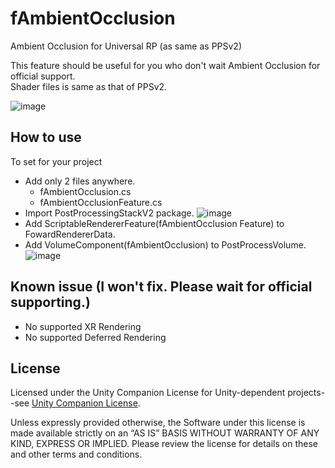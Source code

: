 # fAmbientOcclusion
Ambient Occlusion for Universal RP (as same as PPSv2)

This feature should be useful for you who don't wait Ambient Occlusion for official support.  
Shader files is same as that of PPSv2.

![image](https://user-images.githubusercontent.com/24952685/75114171-39eb6500-5697-11ea-83a7-1991033c0f74.png)

## How to use
To set for your project
- Add only 2 files anywhere.
    - fAmbientOcclusion.cs
    - fAmbientOcclusionFeature.cs
- Import PostProcessingStackV2 package.
![image](https://user-images.githubusercontent.com/24952685/75114679-8f297580-569b-11ea-8bda-67670c9ef50f.png)
- Add ScriptableRendererFeature(fAmbientOcclusion Feature) to FowardRendererData.
- Add VolumeComponent(fAmbientOcclusion) to PostProcessVolume.
![image](https://user-images.githubusercontent.com/24952685/75114194-656e4f80-5697-11ea-903e-a559c86da5a5.png)

## Known issue (I won't fix. Please wait for official supporting.)
- No supported XR Rendering
- No supported Deferred Rendering

## License
Licensed under the Unity Companion License for Unity-dependent projects--see [Unity Companion License](http://www.unity3d.com/legal/licenses/Unity_Companion_License). 

Unless expressly provided otherwise, the Software under this license is made available strictly on an “AS IS” BASIS WITHOUT WARRANTY OF ANY KIND, EXPRESS OR IMPLIED. Please review the license for details on these and other terms and conditions.
